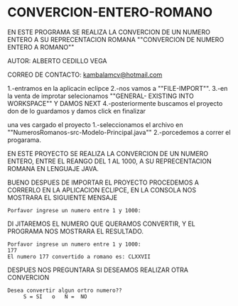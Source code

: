 # CONVERCION-ENTERO-ROMANO
EN ESTE PROGRAMA SE REALIZA LA CONVERCION DE UN NUMERO ENTERO A SU REPRECENTACION ROMANA
                     ""CONVERCION DE NUMERO ENTERO A ROMANO""

AUTOR: ALBERTO CEDILLO VEGA 

CORREO DE CONTACTO: kambalamcv@hotmail.com

1.-entramos en la aplicacin eclipce 
2.-nos vamos a  ""FILE-IMPORT"".
3.-en la venta de improtar selecionamos  ""GENERAL- EXISTING INTO WORKSPACE"" Y DAMOS NEXT
4.-posteriormente buscamos el proyecto don de lo guardamos y damos click en finalizar

una ves cargado el proyecto
1.-seleccionamos el archivo en ""NumerosRomanos-src-Modelo-Principal.java""
2.-porcedemos a correr el progarama.

EN ESTE PROYECTO SE REALIZA LA CONVERCION DE UN NUMERO ENTERO, ENTRE EL REANGO DEL 1 AL 1000, A SU REPRECENTACION ROMANA EN LENGUAJE JAVA.

BUENO DESPUES DE IMPORTAR EL PROYECTO PROCEDEMOS A CORRERLO EN LA APLICACION ECLIPCE, EN LA CONSOLA NOS MOSTRARA EL SIGUIENTE MENSAJE

	
	Porfavor ingrese un numero entre 1 y 1000:


DI JITAREMOS EL NUMERO QUE QUERAMOS CONVERTIR, Y EL PROGRAMA NOS MOSTRARA EL RESULTADO.


	Porfavor ingrese un numero entre 1 y 1000: 
	177
	El numero 177 convertido a romano es: CLXXVII


DESPUES NOS PREGUNTARA SI DESEAMOS REALIZAR OTRA CONVERCION


	Desea convertir algun ortro numero??
	     S = SI   o   N =  NO 

